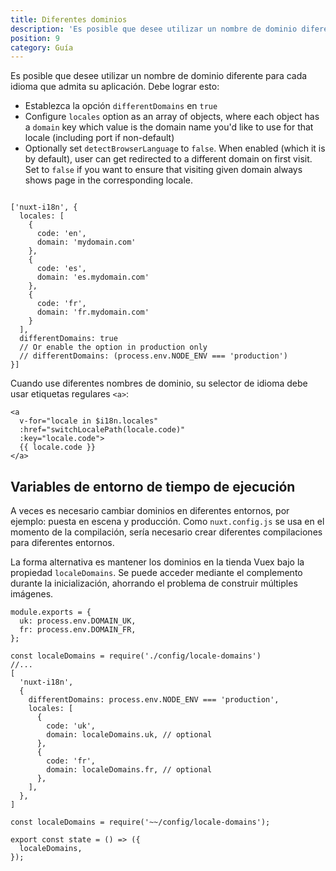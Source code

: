 ```yaml
---
title: Diferentes dominios
description: 'Es posible que desee utilizar un nombre de dominio diferente para cada idioma que admita su aplicación. Debe lograr esto:'
position: 9
category: Guía
---
```


Es posible que desee utilizar un nombre de dominio diferente para cada idioma que admita su aplicación. Debe lograr esto:

* Establezca la opción `differentDomains` en `true`
* Configure `locales` option as an array of objects, where each object has a `domain` key which value is the domain name you'd like to use for that locale (including port if non-default)
* Optionally set `detectBrowserLanguage` to `false`. When enabled (which it is by default), user can get redirected to a different domain on first visit. Set to `false` if you want to ensure that visiting given domain always shows page in the corresponding locale.

```js{}[nuxt.config.js]

['nuxt-i18n', {
  locales: [
    {
      code: 'en',
      domain: 'mydomain.com'
    },
    {
      code: 'es',
      domain: 'es.mydomain.com'
    },
    {
      code: 'fr',
      domain: 'fr.mydomain.com'
    }
  ],
  differentDomains: true
  // Or enable the option in production only
  // differentDomains: (process.env.NODE_ENV === 'production')
}]
```

Cuando use diferentes nombres de dominio, su selector de idioma debe usar etiquetas regulares `<a>`:

```vue
<a
  v-for="locale in $i18n.locales"
  :href="switchLocalePath(locale.code)"
  :key="locale.code">
  {{ locale.code }}
</a>
```

## Variables de entorno de tiempo de ejecución

A veces es necesario cambiar dominios en diferentes entornos, por ejemplo: puesta en escena y producción. 
Como `nuxt.config.js` se usa en el momento de la compilación, sería necesario crear diferentes compilaciones para diferentes entornos.

La forma alternativa es mantener los dominios en la tienda Vuex bajo la propiedad `localeDomains`. Se puede acceder mediante el complemento
durante la inicialización, ahorrando el problema de construir múltiples imágenes.

```js{}[config/locale-domains.js]
module.exports = {
  uk: process.env.DOMAIN_UK,
  fr: process.env.DOMAIN_FR,
};
```

```js{}[nuxt.config.js]
const localeDomains = require('./config/locale-domains')
//...
[
  'nuxt-i18n',
  {
    differentDomains: process.env.NODE_ENV === 'production',
    locales: [
      {
        code: 'uk',
        domain: localeDomains.uk, // optional
      },
      {
        code: 'fr',
        domain: localeDomains.fr, // optional
      },
    ],
  },
]
```

```js{}[store/index.js]
const localeDomains = require('~~/config/locale-domains');

export const state = () => ({
  localeDomains,
});
```
